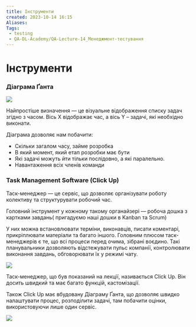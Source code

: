 ```yaml
---
title: Інструменти
created: 2023-10-14 16:15
Aliases:
Tags: 
 - testing
 - QA-DL-Academy/QA-Lecture-14_Менеджмент-тестування
---
```


# Інструменти

### Діаграма Ґанта 

**![](https://lh3.googleusercontent.com/nHo5R_rfsgmxEJ-IXnlE9C3m7n5seRk1U3o7zGqOHIYmuGX1Z16LnV9Ri6BDFozYjVxZcJTBoRMePnR6YM945QnhW7LZjD8T_WviuGXm0aSVaMWNZbAgv_jp39bJZvSc_XYMm60lWMC6V59j23p2QeE)**

Найпростіше визначення — це візуальне відображення списку задач згідно з часом. Вісь Х відображає час, а вісь Y – задачі, які необхідно виконати.

Діаграма дозволяє нам побачити: 



* Скільки загалом часу, займе розробка
* В який момент, який етап розробки має бути
* Які задачі можуть йти тільки послідовно, а які паралельно. 
* Навантаження всіх членів команди


### Task Management Software (Click Up)

Таск-менеджер — це сервіс, що дозволяє організувати роботу колективу та структурувати робочий час. 

Головний інструмент у кожному такому органайзері — робоча дошка з картками завдань( пригадуємо наші дошки в Kanban та Scrum) 

У них можна встановлювати терміни, виконавців, писати коментарі, прикріплювати матеріали та багато іншого. Головним плюсом таск-менеджерів є те, що всі процеси перед очима, зібрані воєдино. Такі планувальники дозволяють відстежувати пульс компанії, контролювати виконання завдань, обговорювати їх у режимі чату. 

**![](https://lh4.googleusercontent.com/IwJQOPRJzgnVyTVVBg32dgdJJ9P6h4N2mZzeGA5gRedT9jrnFVo2Hf3C_F91_-s-uXxTzgQPr3UhXl_VhY42VaVzMthv7iq5UQdLWdKu_IVXtIYg8T6Y3v4WbX4o9PFvdeYU5XpjrDZ0S3zhYwI43nA)**

Таск-менеджер, що був показаний на лекції, називається Click Up. Він досить швидкий та має багато функцій, кастомізації.  

Також Click Up має вбудовану Діаграму Ґанта,  що дозволяє швидко налаштувати процес, розподілити задачі, там побачити оцінки, використовуючи лише один сервіс.  

**![](https://lh5.googleusercontent.com/HMIiXt5Hk65h2DGlfIFwrY5RLC-cnJZbIkDxC1pzlGFlJUK9xllAVamtlApL_5E-fCPafScdFd3XcG9u1G3Y9PEH7fhnM9T4KhyTtdzT4toYpgr6mIJpvbtGRdzEiEaKr39UZ4-yBvH67BSOxxGpqgA)**